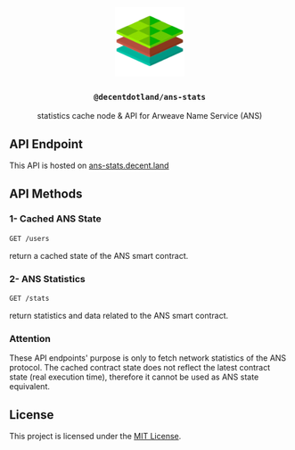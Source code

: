 <p align="center">
  <a href="https://decent.land">
    <img src="./img/logo25.png" height="124">
  </a>
  <h3 align="center"><code>@decentdotland/ans-stats</code></h3>
  <p align="center">statistics cache node & API for Arweave Name Service (ANS)</p>
</p>

## API Endpoint
This API is hosted on [ans-stats.decent.land](https://ans-stats.decent.land)
## API Methods

### 1- Cached ANS State 

```sh
GET /users
```
return a cached state of the ANS smart contract.

### 2- ANS Statistics

```sh
GET /stats
```

return statistics and data related to the ANS smart contract.

### Attention
These API endpoints' purpose is only to fetch network statistics of the ANS protocol. The cached contract state does not reflect the latest contract state (real execution time), therefore it cannot be used as ANS state equivalent.

## License
This project is licensed under the [MIT License](./LICENSE).
